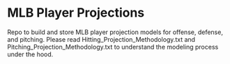 # MLB Player Projections
 Repo to build and store MLB player projection models for offense, defense, and pitching. Please read Hitting_Projection_Methodology.txt and Pitching_Projection_Methodology.txt to understand the modeling process under the hood. 
